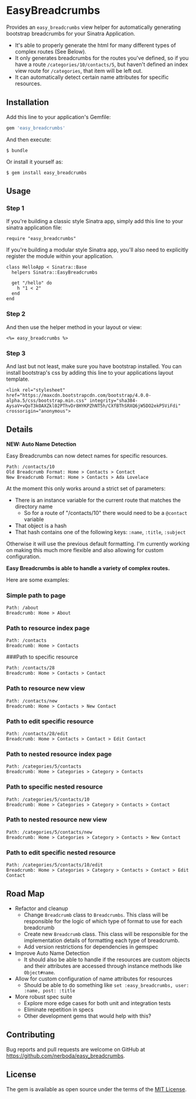 # EasyBreadcrumbs

Provides an `easy_breadcrumbs` view helper for automatically generating bootstrap breadcrumbs for your Sinatra Application.

* It's able to properly generate the html for many different types of complex routes (See Below).
* It only generates breadcrumbs for the routes you've defined, so if you have a route `/categories/10/contacts/5`, but haven't defined an index view route for `/categories`, that item will be left out.
* It can automatically detect certain name attributes for specific resources.

## Installation

Add this line to your application's Gemfile:

```ruby
gem 'easy_breadcrumbs'
```

And then execute:

    $ bundle

Or install it yourself as:

    $ gem install easy_breadcrumbs

## Usage

### Step 1

If you're building a classic style Sinatra app, simply add this line to your sinatra application file:

    require "easy_breadcrumbs"

If you're building a modular style Sinatra app, you'll also need to explicitly register the module within your application.

    class HelloApp < Sinatra::Base
      helpers Sinatra::EasyBreadcrumbs

      get "/hello" do
        h "1 < 2"
      end
    end

### Step 2

And then use the helper method in your layout or view:
    
    <%= easy_breadcrumbs %>

### Step 3

And last but not least, make sure you have bootstrap installed. You can install bootstrap's css by adding this line to your applications layout template.

    <link rel="stylesheet" href="https://maxcdn.bootstrapcdn.com/bootstrap/4.0.0-alpha.5/css/bootstrap.min.css" integrity="sha384-AysaV+vQoT3kOAXZkl02PThvDr8HYKPZhNT5h/CXfBThSRXQ6jW5DO2ekP5ViFdi" crossorigin="anonymous">

## Details

**NEW: Auto Name Detection**

Easy Breadcrumbs can now detect names for specific resources.
```
Path: /contacts/10
Old Breadcrumb Format: Home > Contacts > Contact
New Breadcrumb Format: Home > Contacts > Ada Lovelace
```

At the moment this only works around a strict set of parameters:
  * There is an instance variable for the current route that matches the directory name
    * So for a route of "/contacts/10" there would need to be a `@contact` variable
  * That object is a hash
  * That hash contains one of the following keys: `:name`, `:title`, `:subject`

Otherwise it will use the previous default formatting. I'm currently working on making this much more flexible and also allowing for custom configuration.

**Easy Breadcrumbs is able to handle a variety of complex routes.**

Here are some examples:

### Simple path to page
```
Path: /about
Breadcrumb: Home > About
```

### Path to resource index page
```
Path: /contacts
Breadcrumb: Home > Contacts
```

###Path to specific resource
```
Path: /contacts/28
Breadcrumb: Home > Contacts > Contact
```

### Path to resource new view
```
Path: /contacts/new
Breadcrumb: Home > Contacts > New Contact
```

### Path to edit specific resource
```
Path: /contacts/28/edit
Breadcrumb: Home > Contacts > Contact > Edit Contact
```

### Path to nested resource index page
```
Path: /categories/5/contacts
Breadcrumb: Home > Categories > Category > Contacts
```

### Path to specific nested resource
```
Path: /categories/5/contacts/10
Breadcrumb: Home > Categories > Category > Contacts > Contact
```

### Path to nested resource new view
```
Path: /categories/5/contacts/new
Breadcrumb: Home > Categories > Category > Contacts > New Contact
```

### Path to edit specific nested resource
```
Path: /categories/5/contacts/10/edit
Breadcrumb: Home > Categories > Category > Contacts > Contact > Edit Contact
```

## Road Map

* Refactor and cleanup
  * Change `Breadcrumb` class to `Breadcrumbs`. This class will be responsible for the logic of which type of format to use for each breadcrumb
  * Create new `Breadcrumb` class. This class will be responsible for the implementation details of formatting each type of breadcrumb.
  * Add version restrictions for dependencies in gemspec
* Improve Auto Name Detection
  * It should also be able to handle if the resources are custom objects and their attributes are accessed through instance methods like `Object#name`.
* Allow for custom configuration of name attributes for resources
  * Should be able to do something like `set :easy_breadcrumbs, user: :name, post: :title`
* More robust spec suite
  * Explore more edge cases for both unit and integration tests
  * Eliminate repetition in specs
  * Other development gems that would help with this?

## Contributing

Bug reports and pull requests are welcome on GitHub at https://github.com/nerboda/easy_breadcrumbs.


## License

The gem is available as open source under the terms of the [MIT License](http://opensource.org/licenses/MIT).

